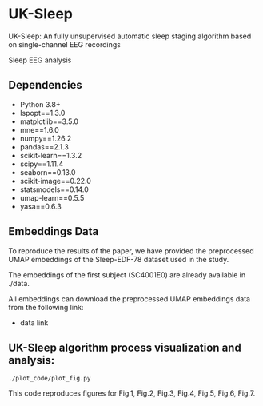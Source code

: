 # UK-Sleep

UK-Sleep: An fully unsupervised automatic sleep staging algorithm based on single-channel EEG recordings

Sleep EEG analysis

## Dependencies
 * Python 3.8+
 * lspopt==1.3.0 
 * matplotlib==3.5.0 
 * mne==1.6.0 
 * numpy==1.26.2 
 * pandas==2.1.3 
 * scikit-learn==1.3.2 
 * scipy==1.11.4
 * seaborn==0.13.0
 * scikit-image==0.22.0
 * statsmodels==0.14.0
 * umap-learn==0.5.5
 * yasa==0.6.3

## Embeddings Data
To reproduce the results of the paper,
we have provided the preprocessed UMAP embeddings of the Sleep-EDF-78 dataset used in the study.

The embeddings of the first subject (SC4001E0) are already available in ./data.

All embeddings can download the preprocessed UMAP embeddings data from the following link:

* data link


## UK-Sleep algorithm process visualization and analysis:

    ./plot_code/plot_fig.py
   
   This code reproduces figures for Fig.1, Fig.2, Fig.3, Fig.4, Fig.5, Fig.6, Fig.7.

